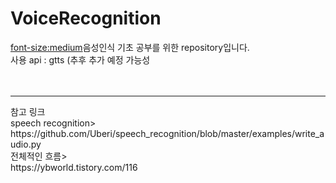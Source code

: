 # VoiceRecognition
<font-size:medium>음성인식 기초 공부를 위한 repository입니다.<br> 
사용 api : gtts (추후 추가 예정 가능성<br>
<br><br>
<hr>
참고 링크 <br>
speech recognition> <br>
https://github.com/Uberi/speech_recognition/blob/master/examples/write_audio.py <br>
전체적인 흐름> <br>
https://ybworld.tistory.com/116
